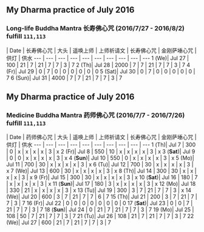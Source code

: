 ## My Dharma practice of July 2016 
### Long-life Buddha Mantra 长寿佛心咒 (2016/7/27 - 2016/8/2) fulfill `111,113`

 | Date  | 长寿佛心咒  | 大头 | 遥唤上师 | 上师祈请文 | 长寿佛心咒 | 金刚萨埵心咒 | 供灯 | 供水
--- | ---  | --- | --- | --- | --- | --- | --- | --- | ---
1 (We)| Jul 27 | 100  | 21 | 7 | 21 | 7 | 7 | 3 | 7
2 (Th)| Jul 28 | 2000  | 7 | 7 | 21 | 7 | 7 | 3 | 7
4 (Fr)| Jul 29 |  0 | 7 | 0 | 0 | 0 | 0 | 0 | 0
5 (Sat)| Jul 30 | 0  | 7 | 0 | 0 | 0 | 0 | 0 | 7
6 (Sun)| Jul 31 |  4000 | 7 | 7 | 21 | 7 | 7 | 3 | 7

## My Dharma practice of July 2016 
### Medicine Buddha Mantra 药师佛心咒 (2016/7/7 - 2016/7/26) fulfill `111,113`

 | Date  | 药师佛心咒  | 大头 | 遥唤上师 | 上师祈请文 | 长寿佛心咒 | 金刚萨埵心咒 | 供灯 | 供水
--- | ---  | --- | --- | --- | --- | --- | --- | --- | ---
1 (Th)| Jul 7  | 300  | 0 | x | x | x | x | 3 | x
2 (Fr)| Jul 8  | 550  | 10 | x | x | x | x | 3 | x
3 (__Sat__)| Jul 9 | 0  | 0 | x | x | x | x | 3 | x
4 (__Sun__)| Jul 10 | 550   | 0 | x | x | x | x | 3 | x
5 (Mo)| Jul 11 |  700  | 30 | x | x | x | x | 3 | x
6 (Tu)| Jul 12 |  700  | 30 | x | x | x | x | 3 | x
7 (We)| Jul 13 |  600  | 30 | x | x | x | x | 3 | x
8 (Th)| Jul 14 |  300  | 30 | x | x | x | x | 3 | x
9 (Fr)| Jul 15 |   300 | 30 | x | x | x | x | 3 | x
10 (__Sat__)| Jul 16 |  180  | 7 | x | x | x | x | 3 | x
11 (__Sun__)| Jul 17 |  180 | 3 | x | x | x | x | 3 | x
12 (Mo)| Jul 18 |  330 | 21 | x | x | x | x | 3 | x
13 (Tu)| Jul 19 |  300 | 3 | 7 | 21 | 7 | 7 | 3 | x
14 (We)| Jul 20 |  600 | 3 | 7 | 21 | 7 | 7 | 6 | 7
15 (Th)| Jul 21 |  200 | 3 | 7 | 21 | 7 | 7 | 3 | 7
16 (Fr)| Jul 22 |  0 | 0 | 0 | 0 | 0 | 0 | 0 | 0
17 (__Sat__)| Jul 23 |  0 | 0 | 7 | 21 | 7 | 7 | 3 | 7
18 (__Sun__)| Jul 24 |  0 | 21 | 7 | 21 | 7 | 7 | 3 | 7
19 (Mo)| Jul 25 |  108 | 50 | 7 | 21 | 7 | 7 | 3 | 7
21 (Tu)| Jul 26 |  108 | 21 | 7 | 21 | 7 | 7 | 3 | 7
22 (We)| Jul 27 |  600 | 21 | 7 | 21 | 7 | 7 | 3 | 7
    

